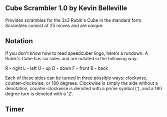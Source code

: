 ## Cube Scrambler 1.0 by Kevin Belleville

Provides scrambles for the 3x3 Rubik's Cube in the standard form. Scrambles consist of 25 moves and are unique. 

## Notation

If you don't know how to read speedcuber lingo, here's a rundown. A Rubik's Cube has six sides and are notated in the following way:

R - right
L - left
U - up
D - down
F - front
B - back

Each of these sides can be turned in three possible ways: clockwise, counter-clockwise, or 180 degrees. Clockwise is simply the side without a denotation, counter-clockwise is denoted with a prime symbol ('), and a 180 degree turn is denoted with a '2'.

## Timer
